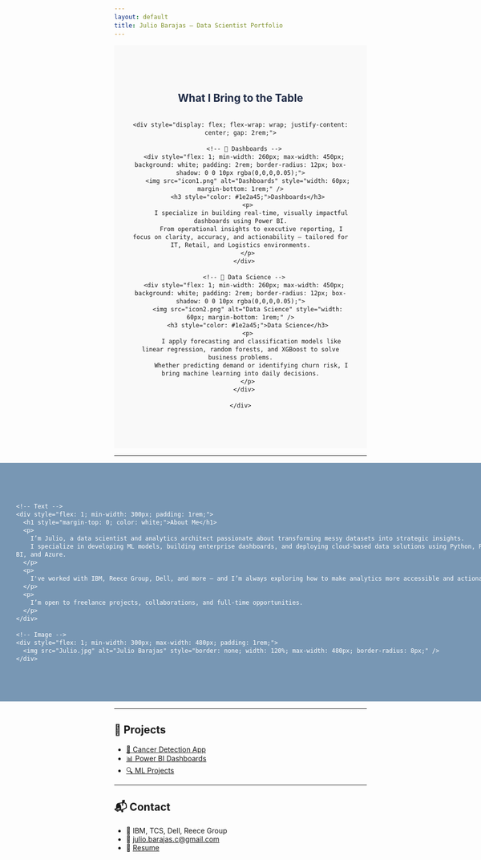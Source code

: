 ```yaml
---
layout: default
title: Julio Barajas – Data Scientist Portfolio
---
```


<!-- 💡 Core Skills Section (Dashboards & Data Science) – FIRST -->
<section style="background-color: #f9f9f9; padding: 4rem 2rem;">
  <div style="max-width: 1100px; margin: auto; text-align: center;">
    <h2 style="color: #1e2a45; margin-bottom: 2rem;">What I Bring to the Table</h2>
    
    <div style="display: flex; flex-wrap: wrap; justify-content: center; gap: 2rem;">
      
      <!-- 🔷 Dashboards -->
      <div style="flex: 1; min-width: 260px; max-width: 450px; background: white; padding: 2rem; border-radius: 12px; box-shadow: 0 0 10px rgba(0,0,0,0.05);">
        <img src="icon1.png" alt="Dashboards" style="width: 60px; margin-bottom: 1rem;" />
        <h3 style="color: #1e2a45;">Dashboards</h3>
        <p>
          I specialize in building real-time, visually impactful dashboards using Power BI.
          From operational insights to executive reporting, I focus on clarity, accuracy, and actionability — tailored for IT, Retail, and Logistics environments.
        </p>
      </div>

      <!-- 🔷 Data Science -->
      <div style="flex: 1; min-width: 260px; max-width: 450px; background: white; padding: 2rem; border-radius: 12px; box-shadow: 0 0 10px rgba(0,0,0,0.05);">
        <img src="icon2.png" alt="Data Science" style="width: 60px; margin-bottom: 1rem;" />
        <h3 style="color: #1e2a45;">Data Science</h3>
        <p>
          I apply forecasting and classification models like linear regression, random forests, and XGBoost to solve business problems.
          Whether predicting demand or identifying churn risk, I bring machine learning into daily decisions.
        </p>
      </div>

    </div>
  </div>
</section>

---

<!-- 🧑‍💼 About Me Section – Second with Custom Blue (#7897b4) -->
<section style="width: 100vw; margin-left: calc(-50vw + 50%); background-color: #7897b4; color: white; padding: 4rem 2rem;">
  <div style="max-width: 1200px; margin: auto; display: flex; flex-wrap: wrap; align-items: center; justify-content: space-between;">
    
    <!-- Text -->
    <div style="flex: 1; min-width: 300px; padding: 1rem;">
      <h1 style="margin-top: 0; color: white;">About Me</h1>
      <p>
        I’m Julio, a data scientist and analytics architect passionate about transforming messy datasets into strategic insights.
        I specialize in developing ML models, building enterprise dashboards, and deploying cloud-based data solutions using Python, Power BI, and Azure.
      </p>
      <p>
        I've worked with IBM, Reece Group, Dell, and more — and I’m always exploring how to make analytics more accessible and actionable.
      </p>
      <p>
        I’m open to freelance projects, collaborations, and full-time opportunities.
      </p>
    </div>

    <!-- Image -->
    <div style="flex: 1; min-width: 300px; max-width: 480px; padding: 1rem;">
      <img src="Julio.jpg" alt="Julio Barajas" style="border: none; width: 120%; max-width: 480px; border-radius: 8px;" />
    </div>

  </div>
</section>

---

## 📂 Projects

- [🧠 Cancer Detection App](https://julio-barajas.github.io/cancer-prediction-frontend/)
- [📊 Power BI Dashboards](viz-projects.md)
- [🔍 ML Projects](ml-projects.md)

---

## 📬 Contact

- 💼 IBM, TCS, Dell, Reece Group  
- 📧 julio.barajas.c@gmail.com  
- 📄 [Resume](resume.pdf)
